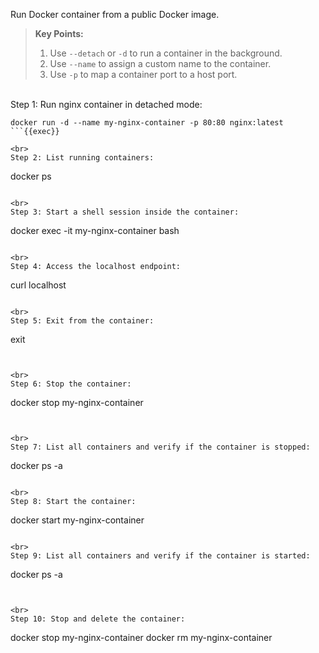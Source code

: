 Run Docker container from a public Docker image.

> **Key Points:**  
> 1. Use `--detach` or `-d` to run a container in the background.  
> 2. Use `--name` to assign a custom name to the container.  
> 3. Use `-p` to map a container port to a host port.

<br>
Step 1: Run nginx container in detached mode:


```
docker run -d --name my-nginx-container -p 80:80 nginx:latest
```{{exec}}

<br>
Step 2: List running containers:

```
docker ps
```{{exec}}

<br>
Step 3: Start a shell session inside the container:

```
docker exec -it my-nginx-container bash
```{{exec}}

<br>
Step 4: Access the localhost endpoint:

```
curl localhost
```{{exec}}

<br>
Step 5: Exit from the container:

```
exit
```{{exec}}


<br>
Step 6: Stop the container:

```
docker stop my-nginx-container
```{{exec}}


<br>
Step 7: List all containers and verify if the container is stopped:

```
docker ps -a
```{{exec}}

<br>
Step 8: Start the container:

```
docker start my-nginx-container
```{{exec}}

<br>
Step 9: List all containers and verify if the container is started:

```
docker ps -a
```{{exec}}


<br>
Step 10: Stop and delete the container:

```
docker stop my-nginx-container
docker rm my-nginx-container
```{{exec}}